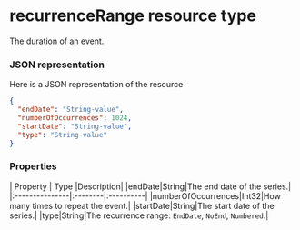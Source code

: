 # recurrenceRange resource type

The duration of an event.

### JSON representation

Here is a JSON representation of the resource

<!-- {
  "blockType": "resource",
  "optionalProperties": [

  ],
  "@odata.type": "microsoft.graph.recurrencerange"
}-->

```json
{
  "endDate": "String-value",
  "numberOfOccurrences": 1024,
  "startDate": "String-value",
  "type": "String-value"
}

```
### Properties
| Property	   | Type	|Description|
|endDate|String|The end date of the series.|
|:---------------|:--------|:----------|
|numberOfOccurrences|Int32|How many times to repeat the event.|
|startDate|String|The start date of the series.|
|type|String|The recurrence range: `EndDate`, `NoEnd`, `Numbered`.|

<!-- uuid: 8fcb5dbc-d5aa-4681-8e31-b001d5168d79
2015-10-25 14:57:30 UTC -->
<!-- {
  "type": "#page.annotation",
  "description": "recurrenceRange resource",
  "keywords": "",
  "section": "documentation",
  "tocPath": ""
}-->